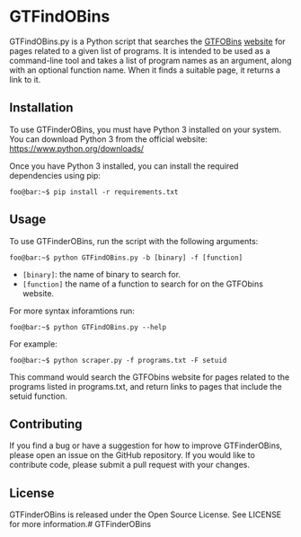 # GTFindOBins

GTFindOBins.py is a Python script that searches the [GTFOBins](https://github.com/GTFOBins/GTFOBins.github.io) [website](https://gtfobins.github.io/) for pages related to a given list of programs. It is intended to be used as a command-line tool and takes a list of program names as an argument, along with an optional function name. When it finds a suitable page, it returns a link to it.

## Installation

To use GTFinderOBins, you must have Python 3 installed on your system. You can download Python 3 from the official website: https://www.python.org/downloads/

Once you have Python 3 installed, you can install the required dependencies using pip:

```console
foo@bar:~$ pip install -r requirements.txt
```

## Usage

To use GTFinderOBins, run the script with the following arguments:
```console
foo@bar:~$ python GTFindOBins.py -b [binary] -f [function]
```

* `[binary]`: the name of binary to search for.
* `[function]` the name of a function to search for on the GTFObins website.

For more syntax inforamtions run:
```console
foo@bar:~$ python GTFindOBins.py --help
```

For example:
```console
foo@bar:~$ python scraper.py -f programs.txt -F setuid
```

This command would search the GTFObins website for pages related to the programs listed in programs.txt, and return links to pages that include the setuid function.

## Contributing

If you find a bug or have a suggestion for how to improve GTFinderOBins, please open an issue on the GitHub repository. If you would like to contribute code, please submit a pull request with your changes.

## License

GTFinderOBins is released under the Open Source License. See LICENSE for more information.# GTFinderOBins
